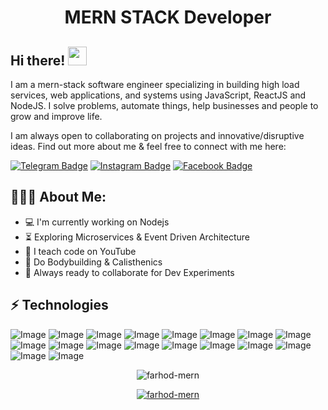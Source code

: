 <h1 align="center">MERN STACK Developer</h1>

## Hi there! <img src="https://raw.githubusercontent.com/aemmadi/aemmadi/master/wave.gif" width="30px">

I am a mern-stack software engineer specializing in building high load services, web applications, and systems using JavaScript, ReactJS and NodeJS. I solve problems, automate things, help businesses and people to grow and improve life. </br>

I am always open to collaborating on projects and innovative/disruptive ideas. Find out more about me & feel free to connect with me here:

[![Telegram Badge](https://img.shields.io/badge/@farhod-shuhratovich-2CA5E0?style=flat-square&logo=telegram&logoColor=white&link=https://t.me/Farhod_shuhratovich)](https://t.me/farhod_shuhratovich)
[![Instagram Badge](https://img.shields.io/badge/-@shuhratovich_uz-D7008A?style=flat-square&labelColor=D7008A&logo=Instagram&logoColor=white&link=https://www.instagram.com/shuhratovich_uz/)](https://www.instagram.com/shuhratovich_uz/)
[![Facebook Badge](https://img.shields.io/badge/-@farhod_shuhrativich-3b5998?style=flat-square&labelColor=3b5998&logo=facebook&logoColor=white&link=https://www.facebook.com/farhod_shuhratovich/)](https://www.facebook.com/farhod_shuhratovich/) 

<h2 align="left">👨🏻‍💻 About Me:</h2>

- :computer: I'm currently working on Nodejs
- :hourglass_flowing_sand:  Exploring Microservices & Event Driven Architecture
- :triangular_flag_on_post: I teach code on YouTube
- :muscle: Do Bodybuilding & Calisthenics
- :rocket: Always ready to collaborate for Dev Experiments

## ⚡ Technologies
![Image](https://img.shields.io/badge/-HTML5-E34F26?style=for-the-badge&logo=html5&logoColor=white)
![Image](https://img.shields.io/badge/-CSS3-1572B6?style=for-the-badge&logo=css3)
![Image](https://img.shields.io/badge/Sass-CC6699?style=for-the-badge&logo=sass&logoColor=white)
![Image](https://img.shields.io/badge/Tailwind_CSS-38B2AC?style=for-the-badge&logo=tailwind-css&logoColor=white)
![Image](https://img.shields.io/badge/-Bootstrap-563D7C?style=for-the-badge&logo=bootstrap)
![Image](https://img.shields.io/badge/JavaScript-323330?style=for-the-badge&logo=javascript&logoColor=F7DF1E)
![Image](https://img.shields.io/badge/React-20232A?style=for-the-badge&logo=react&logoColor=61DAFB)
![Image](https://img.shields.io/badge/Redux-593D88?style=for-the-badge&logo=redux&logoColor=white)
![Image](https://img.shields.io/badge/next.js-000000?style=for-the-badge&logo=nextdotjs&logoColor=white)
![Image](https://img.shields.io/badge/GraphQl-E10098?style=for-the-badge&logo=graphql&logoColor=white)
![Image](https://img.shields.io/badge/Node.js-339933?style=for-the-badge&logo=nodedotjs&logoColor=white)
![Image](https://img.shields.io/badge/Express.js-000000?style=for-the-badge&logo=express&logoColor=white)
![Image](https://img.shields.io/badge/Webpack-8DD6F9?style=for-the-badge&logo=Webpack&logoColor=white)
![Image](https://img.shields.io/badge/MySQL-005C84?style=for-the-badge&logo=mysql&logoColor=white)
![Image](https://img.shields.io/badge/PostgreSQL-316192?style=for-the-badge&logo=postgresql&logoColor=white)
![Image](https://img.shields.io/badge/jQuery-0769AD?style=for-the-badge&logo=jquery&logoColor=white)
![Image](https://img.shields.io/badge/Git-F05032?style=for-the-badge&logo=git&logoColor=white)
![Image](https://img.shields.io/badge/Figma-F24E1E?style=for-the-badge&logo=figma&logoColor=white)

<p align="center"> <img src="https://github-readme-stats.vercel.app/api?username=farhod-mern&show_icons=true&theme=gotham" alt="farhod-mern" />

<p align="center"> <a href="https://github.com/ryo-ma/github-profile-trophy"><img src="https://github-profile-trophy.vercel.app/?username=farhod-mern&theme=onestar&row=1&margin-w=15&margin-h=15&no-bg=true" alt="farhod-mern" /></a> </p>
